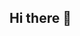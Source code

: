 ## Hi there 👋

<!--
**Brenda-star12/Brenda-star12** is a ✨ _special_ ✨ repository because its `README.md` (this file) appears on your GitHub profile. Meu nome é Brenda, tenho 15 anos gosto de ler, escrever histórias e escutar músicas, prefiro ficar em casa, não gosto tanto da escola, nâo tenho tantos amigos e amo gatos.

Here are some ideas to get you started:

![]()
- 🔭 I’m currently working on ...
- 🌱 I’m currently learning ...
- 👯 I’m looking to collaborate on ...
- 🤔 I’m looking for help with ...
- 💬 Ask me about ...
- 📫 How to reach me: ...
- 😄 Pronouns: ...
- ⚡ Fun fact: ...
-->

